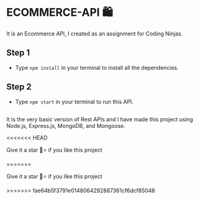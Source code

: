 # ECOMMERCE-API 🛍

It is an Ecommerce API, I created as an assignment for Coding Ninjas.

<h2>Step 1</h2>
<ul>
<li>Type <code>npm install</code> in your terminal to install all the dependencies.</li>
</ul>

<h2>Step 2</h2>
<ul>
<li>Type <code>npm start</code> in your terminal to run this API.</li>
</ul>

<h2></h2>
<p>It is the very basic version of Rest APIs and I have made this project using Node.js, Express.js, MongoDB, and Mongoose.</p>
<<<<<<< HEAD
<p>Give it a star 💫⭐ if you like this project</p>
=======
<p>Give it a star 💫⭐ if you like this project</p>
>>>>>>> fae64b5f3791e0148064292887361cf6dcf85048
